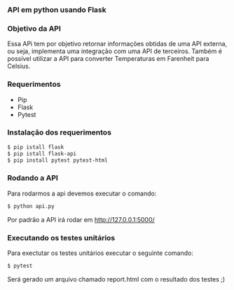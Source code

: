  ### API em python usando Flask
 
 ### Objetivo da API
 Essa APi tem por objetivo retornar informações obtidas de uma API externa, ou seja, implementa uma integração com uma API de terceiros.
 Também é possível utilizar a API para converter Temperaturas em Farenheit para Celsius.

 ### Requerimentos

 - Pip
 - Flask
 - Pytest

 ### Instalação dos requerimentos
 ```sh
$ pip istall flask
$ pip istall flask-api
$ pip install pytest pytest-html
```

### Rodando a API
Para rodarmos a api devemos executar o comando:
 ```sh
$ python api.py
```
Por padrão a API irá rodar em http://127.0.0.1:5000/

### Executando os testes unitários
Para exectutar os testes unitários executar o seguinte comando:
 ```sh
$ pytest
```
Será gerado um arquivo chamado report.html com o resultado dos testes ;)